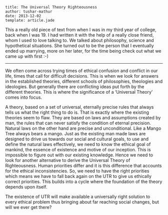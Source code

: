 ```metadata
title: The Universal Theory Righteousness
author: tushar-mathur
date: 2013-12-02
template: article.jade
```
This a really old piece of text from when I was in my third year of college, back when I was 19. I  had written it with the help of a really close friend, whom I used to love talking  to. We talked about philosophy, science and hypothetical situations. She turned out to be the person that I eventually ended up marrying, more on her later, for the time being check out what we came up with first :-)

---
We often come across trying times of ethical confusion and conflict in our life, times that call for difficult decisions. This is when we look for answers in the established theories, different schools of philosophies, theologies and ideologies. But generally there are conflicting ideas put forth by the different theories. This is where the significance of a ‘Universal Theory’ comes into focus.

A theory, based on a set of universal, eternally precise rules that always tells us what the right thing to do is. That is exactly where the existing theories seem to flaw. They are based on laws and assumptions created by man, the rules that can never satisfy the condition of eternal precision. Natural laws on the other hand are precise and unconditional. Like a Mango Tree always bears a mango. Just as the existing man made laws are designed to drive us towards our social and cultural goals, to use and define the natural laws effectively, we need to know the ethical goal of mankind, the essence of existence and motive of our inception. This is impossible to figure out with our existing knowledge. Hence we need to look for another alternative to derive the Universal Theory of Righteousness. Human priorities differ and it is this difference that accounts for the ethical inconsistencies. So, we need to have the right priorities which means we have to fall back again on the UTR to give us ethically correct priorities. This builds into a cycle where the foundation of the theory depends upon itself.

The existence of UTR will make available a universally right solution to every ethical problem thus bringing about far reaching social changes, but will we ever get there?
